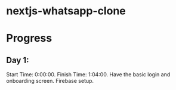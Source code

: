 # nextjs-whatsapp-clone


# Progress
## Day 1:
Start Time: 0:00:00.
Finish Time: 1:04:00.
Have the basic login and onboarding screen.
Firebase setup.
